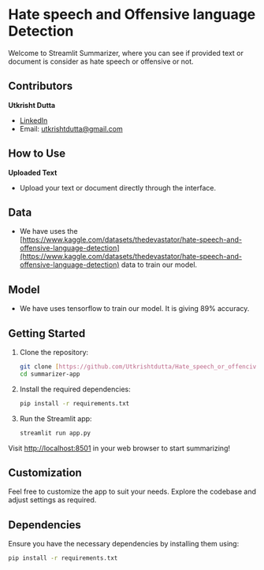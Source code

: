 # Hate speech and Offensive language Detection

Welcome to Streamlit Summarizer, where you can see if provided text or document is consider as hate speech or offensive or not.

## Contributors

**Utkrisht Dutta**
   - [LinkedIn](https://www.linkedin.com/in/utkrisht-dutta-4b4bb5241/)
   - Email: [utkrishtdutta@gmail.com](utkrishtdutta@gmail.com)

## How to Use

**Uploaded Text**
  - Upload your text or document directly through the interface.

## Data 
  - We have uses the [https://www.kaggle.com/datasets/thedevastator/hate-speech-and-offensive-language-detection](https://www.kaggle.com/datasets/thedevastator/hate-speech-and-offensive-language-detection) data to train our model.
    
## Model
  - We have uses tensorflow to train our model. It is giving 89% accuracy.

## Getting Started

1. Clone the repository:

    ```bash
    git clone [https://github.com/Utkrishtdutta/Hate_speech_or_offencive_language.git](https://github.com/Utkrishtdutta/Hate_speech_or_offencive_language.git)
    cd summarizer-app
    ```

2. Install the required dependencies:

    ```bash
    pip install -r requirements.txt
    ```

3. Run the Streamlit app:

    ```bash
    streamlit run app.py
    ```

Visit [http://localhost:8501](http://localhost:8501) in your web browser to start summarizing!

## Customization

Feel free to customize the app to suit your needs. Explore the codebase and adjust settings as required.

## Dependencies

Ensure you have the necessary dependencies by installing them using:

```bash
pip install -r requirements.txt

